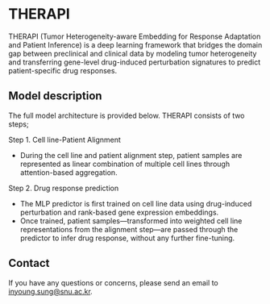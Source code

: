 # THERAPI

THERAPI (Tumor Heterogeneity-aware Embedding for Response Adaptation and Patient Inference) is a deep learning framework that bridges the domain gap between preclinical and clinical data by modeling tumor heterogeneity and transferring gene-level drug-induced perturbation signatures to predict patient-specific drug responses.

## Model description

The full model architecture is provided below. THERAPI consists of two steps;

Step 1. Cell line-Patient Alignment
- During the cell line and patient alignment step, patient samples are represented as linear combination of multiple cell lines through attention-based aggregation.

Step 2. Drug response prediction
- The MLP predictor is first trained on cell line data using drug-induced perturbation and rank-based gene expression embeddings.
- Once trained, patient samples—transformed into weighted cell line representations from the alignment step—are passed through the predictor to infer drug response, without any further fine-tuning.

## Contact
If you have any questions or concerns, please send an email to [inyoung.sung@snu.ac.kr](inyoung.sung@snu.ac.kr).
